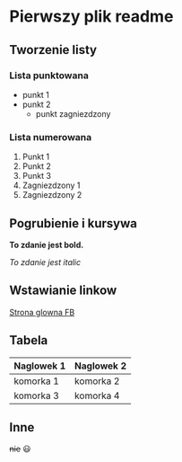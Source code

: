 
# Pierwszy plik readme
## Tworzenie listy
### Lista punktowana
* punkt 1
* punkt 2
  * punkt zagniezdzony

### Lista numerowana
1. Punkt 1
1. Punkt 2
1. Punkt 3
  1. Zagniezdzony 1
  1. Zagniezdzony 2

## Pogrubienie i kursywa
**To zdanie jest bold.**

*To zdanie jest italic*

## Wstawianie linkow
[Strona glowna FB](www.facebook.com)

## Tabela
Naglowek 1 | Naglowek 2
-----------| ----------
komorka 1 | komorka 2
komorka 3 | komorka 4

## Inne

~~nie~~
:smiley:
